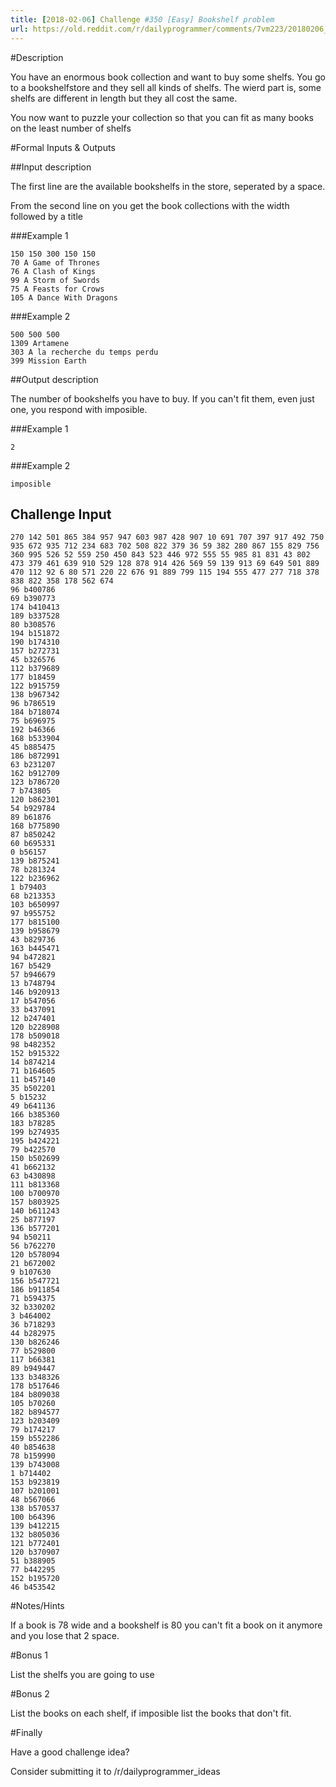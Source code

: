 ```yaml
---
title: [2018-02-06] Challenge #350 [Easy] Bookshelf problem
url: https://old.reddit.com/r/dailyprogrammer/comments/7vm223/20180206_challenge_350_easy_bookshelf_problem/
---
```


#Description

You have an enormous book collection and want to buy some shelfs. You go to a bookshelfstore and they sell all kinds of shelfs.
The wierd part is, some shelfs are different in length but they all cost the same.

You now want to puzzle your collection so that you can fit as many books on the least number of shelfs

#Formal Inputs & Outputs

##Input description

The first line are the available bookshelfs in the store, seperated by a space.

From the second line on you get the book collections with the width followed by a title

###Example 1

    150 150 300 150 150
    70 A Game of Thrones
    76 A Clash of Kings
    99 A Storm of Swords
    75 A Feasts for Crows
    105 A Dance With Dragons

###Example 2

    500 500 500
    1309 Artamene
    303 A la recherche du temps perdu
    399 Mission Earth

##Output description

The number of bookshelfs you have to buy. If you can't fit them, even just one, you respond with imposible.

###Example 1

    2

###Example 2

    imposible


## Challenge Input

    270 142 501 865 384 957 947 603 987 428 907 10 691 707 397 917 492 750 935 672 935 712 234 683 702 508 822 379 36 59 382 280 867 155 829 756 360 995 526 52 559 250 450 843 523 446 972 555 55 985 81 831 43 802 473 379 461 639 910 529 128 878 914 426 569 59 139 913 69 649 501 889 470 112 92 6 80 571 220 22 676 91 889 799 115 194 555 477 277 718 378 838 822 358 178 562 674
    96 b400786
    69 b390773
    174 b410413
    189 b337528
    80 b308576
    194 b151872
    190 b174310
    157 b272731
    45 b326576
    112 b379689
    177 b18459
    122 b915759
    138 b967342
    96 b786519
    184 b718074
    75 b696975
    192 b46366
    168 b533904
    45 b885475
    186 b872991
    63 b231207
    162 b912709
    123 b786720
    7 b743805
    120 b862301
    54 b929784
    89 b61876
    168 b775890
    87 b850242
    60 b695331
    0 b56157
    139 b875241
    78 b281324
    122 b236962
    1 b79403
    68 b213353
    103 b650997
    97 b955752
    177 b815100
    139 b958679
    43 b829736
    163 b445471
    94 b472821
    167 b5429
    57 b946679
    13 b748794
    146 b920913
    17 b547056
    33 b437091
    12 b247401
    120 b228908
    178 b509018
    98 b482352
    152 b915322
    14 b874214
    71 b164605
    11 b457140
    35 b502201
    5 b15232
    49 b641136
    166 b385360
    183 b78285
    199 b274935
    195 b424221
    79 b422570
    150 b502699
    41 b662132
    63 b430898
    111 b813368
    100 b700970
    157 b803925
    140 b611243
    25 b877197
    136 b577201
    94 b50211
    56 b762270
    120 b578094
    21 b672002
    9 b107630
    156 b547721
    186 b911854
    71 b594375
    32 b330202
    3 b464002
    36 b718293
    44 b282975
    130 b826246
    77 b529800
    117 b66381
    89 b949447
    133 b348326
    178 b517646
    184 b809038
    105 b70260
    182 b894577
    123 b203409
    79 b174217
    159 b552286
    40 b854638
    78 b159990
    139 b743008
    1 b714402
    153 b923819
    107 b201001
    48 b567066
    138 b570537
    100 b64396
    139 b412215
    132 b805036
    121 b772401
    120 b370907
    51 b388905
    77 b442295
    152 b195720
    46 b453542


#Notes/Hints

If a book is 78 wide and a bookshelf is 80 you can't fit a book on it anymore and you lose that 2 space.

#Bonus 1

List the shelfs you are going to use

#Bonus 2

List the books on each shelf, if imposible list the books that don't fit.

#Finally

Have a good challenge idea?

Consider submitting it to /r/dailyprogrammer_ideas